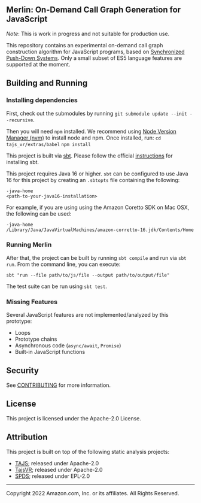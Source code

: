 ## Merlin: On-Demand Call Graph Generation for JavaScript

_Note_: This is work in progress and not suitable for production use.

This repository contains an experimental on-demand call graph construction
algorithm for JavaScript programs, based on [Synchronized Push-Down
Systems](https://johspaeth.github.io/project/spds/). Only a small subset of
ES5 language features are supported at the moment.

## Building and Running

### Installing dependencies
First, check out the submodules by running `git submodule update --init --recursive`.

Then you will need `npm` installed. We recommend using [Node Version Manager (nvm)](https://github.com/nvm-sh/nvm) to install node and npm. Once installed, run:
`cd tajs_vr/extras/babel`
`npm install`

This project is built via [sbt](https://www.scala-sbt.org). Please follow the official [instructions](https://www.scala-sbt.org/1.x/docs/Setup.html) for installing sbt.

This project requires Java 16 or higher. `sbt` can be configured to use Java 16
for this project by creating an `.sbtopts` file containing the following:

```
-java-home
<path-to-your-java16-installation>
```

For example, if you are using using the Amazon Coretto SDK on Mac OSX, the following can be used:

```
-java-home
/Library/Java/JavaVirtualMachines/amazon-corretto-16.jdk/Contents/Home
```

### Running Merlin

After that, the project can be built by running `sbt compile` and run via `sbt run`. From the command line, you can execute:
```
sbt "run --file path/to/js/file --output path/to/output/file"
```

The test suite can be run using `sbt test`.

### Missing Features

Several JavaScript features are not implemented/analyzed by this prototype:

- Loops
- Prototype chains
- Asynchronous code (`async/await`, `Promise`)
- Built-in JavaScript functions

## Security

See [CONTRIBUTING](CONTRIBUTING.md#security-issue-notifications) for more information.

## License

This project is licensed under the Apache-2.0 License.

## Attribution

This project is built on top of the following static analysis projects:

- [TAJS](https://github.com/cs-au-dk/TAJS); released under Apache-2.0
- [TajsVR](https://github.com/cs-au-dk/tajs_vr/tree/280a5cdb7b3754b4404105f7b989b3844cdea700); released under Apache-2.0
- [SPDS](https://github.com/CodeShield-Security/SPDS); released under EPL-2.0

---

Copyright 2022 Amazon.com, Inc. or its affiliates. All Rights Reserved.
